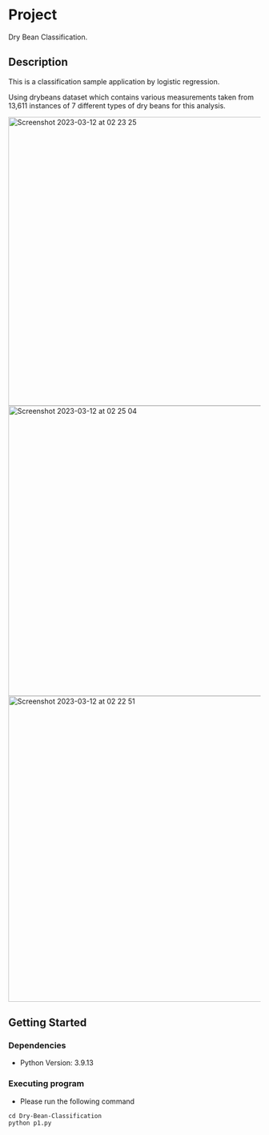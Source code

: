 # Project

Dry Bean Classification.

## Description

This is a classification sample application by logistic regression.

Using drybeans dataset which contains various measurements taken from 13,611 instances of 7 different types of dry beans for this analysis.

<img width="576" alt="Screenshot 2023-03-12 at 02 23 25" src="https://user-images.githubusercontent.com/118636537/224520673-441798f3-d8d8-4138-a405-cba22370ad48.png">

<img width="579" alt="Screenshot 2023-03-12 at 02 25 04" src="https://user-images.githubusercontent.com/118636537/224520711-de7d492d-708a-4088-8a7f-f15b6f45e769.png">

<img width="610" alt="Screenshot 2023-03-12 at 02 22 51" src="https://user-images.githubusercontent.com/118636537/224520676-b78abbf5-8c62-45a8-a06d-41c63d1f937d.png">

## Getting Started

### Dependencies

* Python Version: 3.9.13

### Executing program

* Please run the following command
```
cd Dry-Bean-Classification
python p1.py
```
